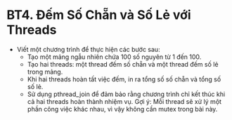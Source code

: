 # BT4. Đếm Số Chẵn và Số Lẻ với Threads
* Viết một chương trình để thực hiện các bước sau:
    * Tạo một mảng ngẫu nhiên chứa 100 số nguyên từ 1 đến 100.
    * Tạo hai threads: một thread đếm số chẵn và một thread đếm số lẻ trong mảng.
    * Khi hai threads hoàn tất việc đếm, in ra tổng số số chẵn và tổng số số lẻ.
    * Sử dụng pthread_join để đảm bảo rằng chương trình chỉ kết thúc khi cả hai threads hoàn thành nhiệm vụ.
Gợi ý: Mỗi thread sẽ xử lý một phần công việc khác nhau, vì vậy không cần mutex trong bài này.
